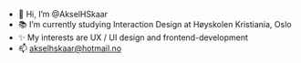 - 👋 Hi, I’m @AkselHSkaar
- :books: I’m currently studying Interaction Design at Høyskolen Kristiania, Oslo
- ✨ My interests are UX / UI design and frontend-development
- 📫 akselhskaar@hotmail.no

<!---
AkselHSkaar/AkselHSkaar is a ✨ special ✨ repository because its `README.md` (this file) appears on your GitHub profile.
You can click the Preview link to take a look at your changes.
--->
